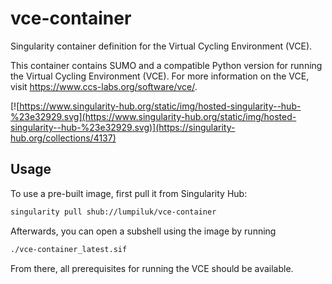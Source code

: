 # vce-container

Singularity container definition for the Virtual Cycling Environment (VCE).

This container contains SUMO and a compatible Python version for running the Virtual Cycling Environment (VCE).
For more information on the VCE, visit https://www.ccs-labs.org/software/vce/.

[![https://www.singularity-hub.org/static/img/hosted-singularity--hub-%23e32929.svg](https://www.singularity-hub.org/static/img/hosted-singularity--hub-%23e32929.svg)](https://singularity-hub.org/collections/4137)

## Usage

To use a pre-built image, first pull it from Singularity Hub:

```bash
singularity pull shub://lumpiluk/vce-container
```

Afterwards, you can open a subshell using the image by running

```bash
./vce-container_latest.sif
```

From there, all prerequisites for running the VCE should be available.
